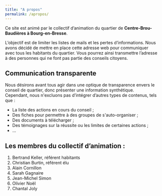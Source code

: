 ```yaml
---
title: "A propos"
permalink: /apropos/
---
```


Ce site est animé par le collectif d’animation du quartier de **Centre-Brou-Baudières à Bourg-en-Bresse**.

L’objectif est de limiter les listes de mails et les pertes d’informations. Nous avons décidé de mettre en place cette adresse web pour communiquer avec tous les habitants du quartier.
Vous pourrez ainsi transmettre l’adresse à des personnes qui ne font pas partie des conseils citoyens.

## Communication transparente

Nous désirons avant tous agir dans une optique de transparence envers le conseil de quartier, donc présenter une information synthétique. Cependant, nous n'excluons pas d’intégrer d’autres types de contenus, tels que :

  -  La liste des actions en cours du conseil ;
  -  Des fiches pour permettre à des groupes de s'auto-organiser ;
  -  Des documents à télécharger ;
  -  Des témoignages sur la réussite ou les limites de certaines actions ;
  -  …

## Les membres du collectif d’animation :

1. Bertrand Keller, référent habitants
1. Christian Burtin, référent élu
1. Alain Cornillon
1. Sarah Gagnaire
1. Jean-Michel Simon
1. Olivier Noël
1. Chantal Joly





